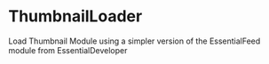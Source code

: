 # ThumbnailLoader
Load Thumbnail Module using a simpler version of the EssentialFeed module from EssentialDeveloper

